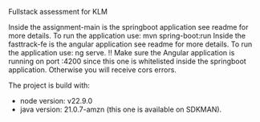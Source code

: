Fullstack assessment for KLM

Inside the assignment-main is the springboot application see readme for more details.
To run the application use: mvn spring-boot:run
Inside the fasttrack-fe is the angular application see readme for more details.
To run the application use: ng serve.
!! Make sure the Angular application is running on port :4200 since this one is whitelisted inside the springboot application. Otherwise you will receive cors errors.

The project is build with:
- node version: v22.9.0
- java version: 21.0.7-amzn (this one is available on SDKMAN).
